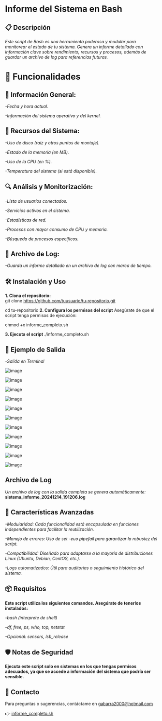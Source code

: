 # Informe del Sistema en Bash
## 📋 Descripción

*Este script de Bash es una herramienta poderosa y modular para monitorear el estado de tu sistema. Genera un informe detallado con información clave sobre rendimiento, recursos y procesos, además de guardar un archivo de log para referencias futuras.*

# 🚀 Funcionalidades

## 📅 Información General:
*-Fecha y hora actual.*

*-Información del sistema operativo y del kernel.*

## 💾 Recursos del Sistema:
*-Uso de disco (raíz y otros puntos de montaje).*

*-Estado de la memoria (en MB).*

*-Uso de la CPU (en %).*

*-Temperatura del sistema (si está disponible).*

## 🔍 Análisis y Monitorización:
*-Lista de usuarios conectados.*

*-Servicios activos en el sistema.*

*-Estadísticas de red.*

*-Procesos con mayor consumo de CPU y memoria.*

*-Búsqueda de procesos específicos.*

## 📂 Archivo de Log:
*-Guarda un informe detallado en un archivo de log con marca de tiempo.*

## 🛠️ Instalación y Uso
   
**1. Clona el repositorio:**   
   git clone https://github.com/tuusuario/tu-repositorio.git

   cd tu-repositorio
**2. Configura los permisos del script**
   Asegúrate de que el script tenga permisos de ejecución:

   chmod +x informe_completo.sh

**3. Ejecuta el script**
   ./informe_completo.sh

## 📝 Ejemplo de Salida
*-Salida en Terminal*

![image](https://github.com/user-attachments/assets/671a8c81-8eaa-4610-bbca-aadb67f92a3a)

![image](https://github.com/user-attachments/assets/af6b29fe-4b0c-4ed1-8441-a7aabe4eb0f5)

![image](https://github.com/user-attachments/assets/bcc65096-cb7f-4592-a406-184a061e9881)

![image](https://github.com/user-attachments/assets/507b86ef-3943-43b1-814a-aaf0130b4af9)

![image](https://github.com/user-attachments/assets/64a92587-5260-4bb0-9aaa-c6e2b20a3fb7)

![image](https://github.com/user-attachments/assets/ce29936a-4e97-4371-ba59-791bf1c8910a)

![image](https://github.com/user-attachments/assets/5619208b-6f72-4c2e-b294-d0f27134ac9e)

![image](https://github.com/user-attachments/assets/3ef96236-11c8-420a-b015-29b4b09e7ee2)

![image](https://github.com/user-attachments/assets/57b9d58f-7bc5-4b59-9469-6840c61bbc73)

![image](https://github.com/user-attachments/assets/a31d965e-b156-4f72-ba8a-1e3d1cb4848f)

![image](https://github.com/user-attachments/assets/4a277bb8-61b7-49b1-84bc-4baa6d7aa6d8)

## Archivo de Log
*Un archivo de log con la salida completa se genera automáticamente:*
**sistema_informe_20241214_191206.log**

## 🌟 Características Avanzadas
*-Modularidad: Cada funcionalidad está encapsulada en funciones independientes para facilitar la reutilización.*

*-Manejo de errores: Uso de set -euo pipefail para garantizar la robustez del script.*

*-Compatibilidad: Diseñado para adaptarse a la mayoría de distribuciones Linux (Ubuntu, Debian, CentOS, etc.).*

*-Logs automatizados: Útil para auditorías o seguimiento histórico del sistema.*

## 📦 Requisitos
**Este script utiliza los siguientes comandos. Asegúrate de tenerlos instalados:**

*-bash (interprete de shell)*

*-df, free, ps, who, top, netstat*

*-Opcional: sensors, lsb_release*

## 🛡️ Notas de Seguridad
**Ejecuta este script solo en sistemas en los que tengas permisos adecuados, ya que se accede a información del sistema que podría ser sensible.**

## 📧 Contacto
Para preguntas o sugerencias, contáctame en gabarra2000@hotmail.com

👉 [informe_completo.sh](carpeta/informe_completo.sh)

